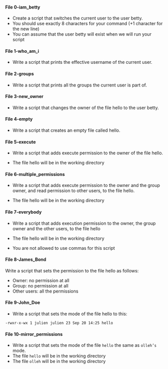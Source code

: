 #### File 0-iam_betty
- Create a script that switches the current user to the user betty.
- You should use exactly 8 characters for your command (+1 character for the new line)
- You can assume that the user betty will exist when we will run your script

#### File 1-who_am_i
- Write a script that prints the effective username of the current user.

#### File 2-groups
- Write a script that prints all the groups the current user is part of.

#### File 3-new_owner
- Write a script that changes the owner of the file hello to the user betty.

#### File 4-empty
- Write a script that creates an empty file called hello.

#### File 5-execute
- Write a script that adds execute permission to the owner of the file hello.

- The file hello will be in the working directory

#### File 6-multiple_permissions
- Write a script that adds execute permission to the owner and the group owner, and read permission to other users, to the file hello.

- The file hello will be in the working directory

#### File 7-everybody
- Write a script that adds execution permission to the owner, the group owner and the other users, to the file hello

- The file hello will be in the working directory
- You are not allowed to use commas for this script

#### File 8-James_Bond
Write a script that sets the permission to the file hello as follows:

- Owner: no permission at all
- Group: no permission at all
- Other users: all the permissions

#### File 9-John_Doe
- Write a script that sets the mode of the file hello to this:

`-rwxr-x-wx 1 julien julien 23 Sep 20 14:25 hello`

#### File 10-mirror_permissions
- Write a script that sets the mode of the file `hello` the same as `olleh’s` mode.
- The file `hello` will be in the working directory
- The file `olleh` will be in the working directory
